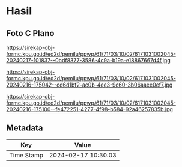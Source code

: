 # Hasil

## Foto C Plano

https://sirekap-obj-formc.kpu.go.id/ed2d/pemilu/ppwp/61/71/03/10/02/6171031002045-20240217-101837--0bdf8377-3586-4c9a-b19a-e18867667d4f.jpg

https://sirekap-obj-formc.kpu.go.id/ed2d/pemilu/ppwp/61/71/03/10/02/6171031002045-20240216-175042--cd6d1bf2-ac0b-4ee3-9c60-3b06aaee0ef7.jpg

https://sirekap-obj-formc.kpu.go.id/ed2d/pemilu/ppwp/61/71/03/10/02/6171031002045-20240216-175100--fe472251-4277-4f98-b584-92a46257835b.jpg


## Metadata

| Key        | Value               |
| ---------- | ------------------- |
| Time Stamp | 2024-02-17 10:30:03 |



